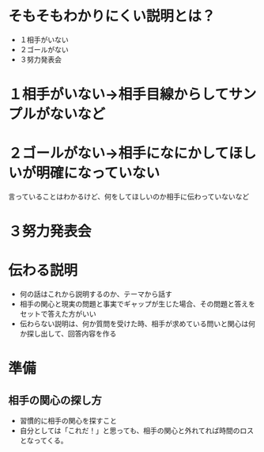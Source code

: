 # そもそもわかりにくい説明とは？
- １相手がいない
- ２ゴールがない
- ３努力発表会

# １相手がいない->相手目線からしてサンプルがないなど
# ２ゴールがない->相手になにかしてほしいが明確になっていない
言っていることはわかるけど、何をしてほしいのか相手に伝わっていないなど
# ３努力発表会

# 伝わる説明
- 何の話はこれから説明するのか、テーマから話す
- 相手の関心と現実の問題と事実でギャップが生じた場合、その問題と答えをセットで答えた方がいい
- 伝わらない説明は、何か質問を受けた時、相手が求めている問いと関心は何か探し出して、回答内容を作る

# 準備
## 相手の関心の探し方
- 習慣的に相手の関心を探すこと
- 自分としては「これだ！」と思っても、相手の関心と外れてれば時間のロスとなってくる。
